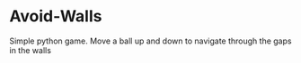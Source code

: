# Avoid-Walls
Simple python game. Move a ball up and down to navigate through the gaps in the walls
